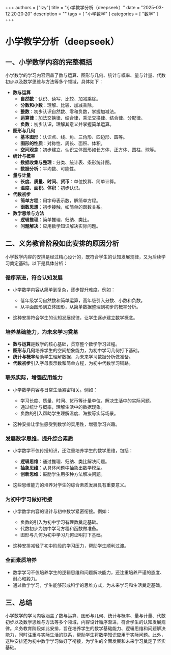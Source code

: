 
+++
authors = ["lzy"]
title = "小学教学分析（deepseek）"
date = "2025-03-12 20:20:20"
description = ""
tags = [
"小学数学"
]
categories = [
"数学"
]
+++

# 小学教学分析（deepseek）

## 一、小学数学内容的完整概括

小学数学的学习内容涵盖了数与运算、图形与几何、统计与概率、量与计量、代数初步以及数学思维与方法等多个领域，具体如下：

- **数与运算**
  - **自然数**：认识、读写、比较、加减乘除。
  - **分数和小数**：理解、比较、加减乘除。
  - **整数**：初步认识自然数、零和负数，掌握加减法。
  - **运算律**：加法交换律、结合律，乘法交换律、结合律、分配律。
  - **负数**：初步认识，理解其意义并掌握简单运算。
- **图形与几何**
  - **基本图形**：认识点、线、角、三角形、四边形、圆等。
  - **图形的性质**：对称性、周长、面积、体积。
  - **空间观念**：初步建立，认识立体图形如长方体、正方体、圆柱、球等。
- **统计与概率**
  - **数据收集与整理**：分类、统计表、条形统计图。
  - **数据分析**：平均数、可能性。
- **量与计量**
  - **长度、质量、时间、货币**：单位换算、简单计算。
  - **温度、面积、体积**：初步认识。
- **代数初步**
  - **简单方程**：用字母表示数，解简单方程。
  - **函数思想**：初步接触，如简单的函数关系。
- **数学思维与方法**
  - **逻辑推理**：简单推理、归纳、类比。
  - **问题解决**：应用数学知识解决实际问题。

## 二、义务教育阶段如此安排的原因分析

小学数学内容的安排是经过精心设计的，既符合学生的认知发展规律，又为后续学习奠定基础。以下是具体分析：

### **循序渐进，符合认知发展**

- 小学数学内容从简单到复杂，逐步提升难度。例如：

  - 低年级学习自然数和简单运算，高年级引入分数、小数和负数。
  - 从平面图形到立体图形，从简单数据整理到初步的概率分析。
- 这种安排符合学生的认知发展规律，让学生逐步建立数学概念。

### **培养基础能力，为未来学习奠基**

- **数与运算**是数学的核心基础，贯穿整个数学学习过程。
- **图形与几何**培养学生的空间想象能力，为初中学习几何打下基础。
- **统计与概率**帮助学生理解数据，为未来学习数据分析做准备。
- **代数初步**引入字母表示数和简单方程，为初中代数学习铺路。

### **联系实际，增强应用能力**

- 小学数学内容与日常生活紧密相关。例如：

  - 学习长度、质量、时间、货币等计量单位，解决生活中的实际问题。
  - 通过统计与概率，理解生活中的数据现象。
  - 负数的引入帮助学生理解温度、海拔等实际场景。
- 这种安排让学生感受到数学的实用性，增强学习兴趣。

### **发展数学思维，提升综合素质**

- 小学数学不仅传授知识，还注重培养学生的数学思维，包括：

  - **逻辑思维**：通过推理、归纳、类比解决问题。
  - **抽象思维**：从具体问题中抽象出数学模型。
  - **创新思维**：鼓励学生用多种方法解决问题。
- 这些思维能力的培养对学生的综合素质发展具有重要意义。

### **为初中学习做好衔接**

- 小学数学内容的设计与初中数学紧密衔接。例如：

  - 负数的引入为初中学习有理数奠定基础。
  - 代数初步为初中学习方程和函数做准备。
  - 图形与几何为初中学习几何证明打下基础。
- 这种安排减轻了初中阶段的学习压力，帮助学生顺利过渡。

### **全面素质培养**

- 数学学习不仅培养学生的逻辑思维和问题解决能力，还注重培养严谨的态度、耐心和毅力。
- 通过数学学习，学生能够形成科学的思维方式，为未来学习和生活奠定基础。

## 三、总结

小学数学的学习内容涵盖了数与运算、图形与几何、统计与概率、量与计量、代数初步以及数学思维与方法等多个领域，内容设计循序渐进，符合学生的认知发展规律。义务教育阶段如此安排，旨在培养学生的数学基础能力、逻辑思维和问题解决能力，同时注重与实际生活的联系，帮助学生将数学知识应用于实际问题。此外，这种安排还为初中数学学习做好了衔接，为学生的全面发展和未来学习奠定了坚实基础。
